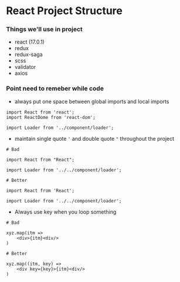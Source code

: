 # React Project Structure

### Things we'll use in project

* react (17.0.1)
* redux
* redux-saga
* scss 
* validator
* axios

### Point need to remeber while code 

* always put one space between global imports and local imports
```
import React from 'react';
import ReactDome from 'react-dom';

import Loader from '../component/loader';
```

* maintain single quote  ``'`` and double quote ``"`` throughout the project
```
# Bad 

import React from "React";

import Loader from '../../component/loader';

# Better 

import React from 'React';

import Loader from '../../component/loader';
```

* Always use key when you loop something
```
# Bad

xyz.map(itm => 
    <div>{itm}<div/>
)

# Better 

xyz.map((itm, key) => 
    <div key={key}>{itm}<div/>
)
```

